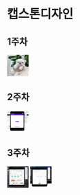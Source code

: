 # 캡스톤디자인 


## 1주차
<img width="50" height="50" src="./png/gang.jfif"></img>

## 2주차 

<img width="50" height="50" src="./png/Android_1.PNG"></img>

## 3주차
<img width="50" height="50" src="./png/Android_2.PNG"></img>
<img width="50" height="50" src="./png/Android_3.PNG"></img>


